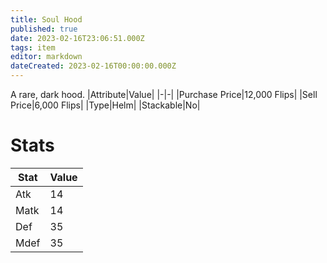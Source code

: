 ```yaml
---
title: Soul Hood
published: true
date: 2023-02-16T23:06:51.000Z
tags: item
editor: markdown
dateCreated: 2023-02-16T00:00:00.000Z
---
```


A rare, dark hood.
|Attribute|Value|
|-|-|
|Purchase Price|12,000 Flips|
|Sell Price|6,000 Flips|
|Type|Helm|
|Stackable|No|

# Stats
|Stat|Value|
|-|-|
|Atk|14|
|Matk|14|
|Def|35|
|Mdef|35|
